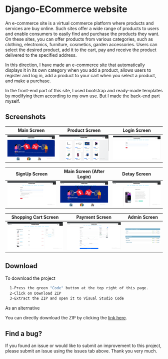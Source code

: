
# Django-ECommerce website
 
An e-commerce site is a virtual commerce platform where products and services are buy online. Such sites offer a wide range of products to users and enable consumers to easily find and purchase the products they want. On these sites, you can offer products from various categories, such as clothing, electronics, furniture, cosmetics, garden accessories. Users can select the desired product, add it to the cart, pay and receive the product delivered to the specified address.

In this direction, I have made an e-commerce site that automatically displays it in its own category when you add a product, allows users to register and log in, add a product to your cart when you select a product, and make a purchase.

In the front-end part of this site, I used bootstrap and ready-made templates by modifying them according to my own use. But I made the back-end part myself.






## Screenshots

Main Screen | Product  Screen  | Login Screen
 --- | --- | --- 
![](https://github.com/BerkErdgn/Django-ECommerce-website/blob/main/sc/DjangoECommerce1.PNG?raw=true) |![](https://github.com/BerkErdgn/Django-ECommerce-website/blob/main/sc/DjangoECommerce2.PNG?raw=true)|![](https://github.com/BerkErdgn/Django-ECommerce-website/blob/main/sc/DjangoECommerce3.PNG?raw=true)

SignUp Screen | Main Screen (After Login)  | Detay Screen
 --- | --- | --- 
![](https://github.com/BerkErdgn/Django-ECommerce-website/blob/main/sc/DjangoECommerce4.PNG?raw=true) |![](https://github.com/BerkErdgn/Django-ECommerce-website/blob/main/sc/DjangoECommerce5.PNG?raw=true)|![](https://github.com/BerkErdgn/Django-ECommerce-website/blob/main/sc/DjangoECommerce6.PNG?raw=true)

Shopping Cart Screen | Payment Screen  | Admin  Screen
 --- | --- | --- 
![](https://github.com/BerkErdgn/Django-ECommerce-website/blob/main/sc/DjangoECommerce7.PNG?raw=true) |![](https://github.com/BerkErdgn/Django-ECommerce-website/blob/main/sc/DjangoECommerce8.PNG?raw=true)|![](https://github.com/BerkErdgn/Django-ECommerce-website/blob/main/sc/DjangoECommerce9.PNG?raw=true)




## Download  

To download the project

```bash 
  1-Press the green "Code" button at the top right of this page.
  2-Click on Download ZIP
  3-Extract the ZIP and open it to Visual Studio Code
```
As an alternative

You can directly download the ZIP by clicking the [link here](https://github.com/BerkErdgn/Django-ECommerce-website/archive/refs/heads/main.zip).
## Find a bug?

If you found an issue or would like to submit an improvement to this project, please submit an issue using the issues tab above.
Thank you very much.
